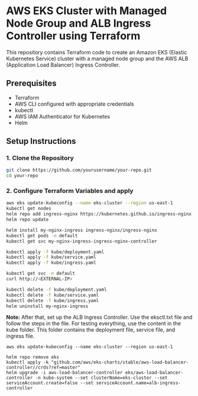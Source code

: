# AWS EKS Cluster with Managed Node Group and ALB Ingress Controller using Terraform

This repository contains Terraform code to create an Amazon EKS (Elastic Kubernetes Service) cluster with a managed node group and the AWS ALB (Application Load Balancer) Ingress Controller.

## Prerequisites

- Terraform
- AWS CLI configured with appropriate credentials
- kubectl
- AWS IAM Authenticator for Kubernetes
- Helm

## Setup Instructions

### 1. Clone the Repository

```sh
git clone https://github.com/yourusername/your-repo.git
cd your-repo
```
### 2. Configure Terraform Variables and apply


```sh
aws eks update-kubeconfig --name eks-cluster --region us-east-1
kubectl get nodes
helm repo add ingress-nginx https://kubernetes.github.io/ingress-nginx
helm repo update

helm install my-nginx-ingress ingress-nginx/ingress-nginx
kubectl get pods -n default
kubectl get svc my-nginx-ingress-ingress-nginx-controller

kubectl apply -f kube/deployment.yaml 
kubectl apply -f kube/service.yaml 
kubectl apply -f kube/ingress.yaml

kubectl get svc -n default
curl http://<EXTERNAL-IP>

kubectl delete -f kube/deployment.yaml 
kubectl delete -f kube/service.yaml 
kubectl delete -f kube/ingress.yaml
helm uninstall my-nginx-ingress
```

**Note:** After that, set up the ALB Ingress Controller. Use the eksctl.txt file and follow the steps in the file. For testing everything, use the content in the kube folder. This folder contains the deployment file, service file, and ingress file.


```
aws eks update-kubeconfig --name eks-cluster --region us-east-1

helm repo remove eks
kubectl apply -k "github.com/aws/eks-charts/stable/aws-load-balancer-controller//crds?ref=master"
helm upgrade -i aws-load-balancer-controller eks/aws-load-balancer-controller -n kube-system --set clusterName=eks-cluster --set serviceAccount.create=false --set serviceAccount.name=alb-ingress-controller
```
